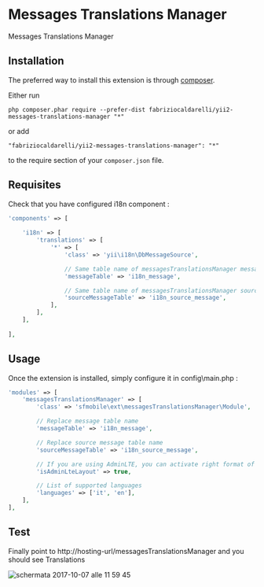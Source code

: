 Messages Translations Manager
=============================
Messages Translations Manager

Installation
------------

The preferred way to install this extension is through [composer](http://getcomposer.org/download/).

Either run

```
php composer.phar require --prefer-dist fabriziocaldarelli/yii2-messages-translations-manager "*"
```

or add

```
"fabriziocaldarelli/yii2-messages-translations-manager": "*"
```

to the require section of your `composer.json` file.


Requisites   
---------- 

Check that you have configured i18n component  :

```php
'components' => [
    
    'i18n' => [
        'translations' => [
            '*' => [
                'class' => 'yii\i18n\DbMessageSource',

                // Same table name of messagesTranslationsManager message table name
                'messageTable' => 'i18n_message',

                // Same table name of messagesTranslationsManager source message table name
                'sourceMessageTable' => 'i18n_source_message',
            ],
        ],
    ],	
        
],
```

Usage
-----

Once the extension is installed, simply configure it in config\main.php  :

```php
'modules' => [
    'messagesTranslationsManager' => [
        'class' => 'sfmobile\ext\messagesTranslationsManager\Module',

        // Replace message table name
        'messageTable' => 'i18n_message',

        // Replace source message table name
        'sourceMessageTable' => 'i18n_source_message',

        // If you are using AdminLTE, you can activate right format of view files
        'isAdminLteLayout' => true,

        // List of supported languages
        'languages' => ['it', 'en'],
    ],
],    
```

Test
----

Finally point to http://hosting-url/messagesTranslationsManager and you should see Translations

![schermata 2017-10-07 alle 11 59 45](https://user-images.githubusercontent.com/4108673/31306775-353c7db6-ab57-11e7-8375-c05802ecb4bc.png)

